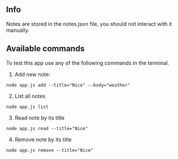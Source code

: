 ## Info

Notes are stored in the notes.json file, you should not interact with it manually.

## Available commands

To test this app use any of the following commands in the terminal.

1. Add new note:

```
node app.js add --title="Nice" --body="weather"
```

2. List all notes

```
node app.js list
```

3. Read note by its title

```
node app.js read --title="Nice"
```

4. Remove note by its title

```
node app.js remove --title="Nice"
```

